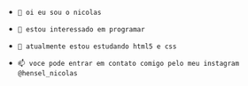 -     👋 oi eu sou o nicolas
-     👀 estou interessado em programar
-     🌱 atualmente estou estudando html5 e css
-     📫 voce pode entrar em contato comigo pelo meu instagram @hensel_nicolas
